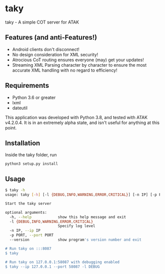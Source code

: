 # taky

taky - A simple COT server for ATAK

## Features (and anti-Features!)

 * Android clients don't disconnect!
 * No design consideration for XML security!
 * Atrocious CoT routing ensures everyone (may) get your updates!
 * Streaming XML Parsing character by character to ensure the most accurate XML
   handling with no regard to efficiency!

## Requirements

 * Python 3.6 or greater
 * lxml
 * dateutil

This application was developed with Python 3.8, and tested with ATAK v4.2.0.4.
It is in an extremely alpha state, and isn't useful for anything at this point.

## Installation

Inside the taky folder, run

`python3 setup.py install`

## Usage

```bash
$ taky -h
usage: taky [-h] [-l {DEBUG,INFO,WARNING,ERROR,CRITICAL}] [-n IP] [-p PORT] [--version]

Start the taky server

optional arguments:
  -h, --help            show this help message and exit
  -l {DEBUG,INFO,WARNING,ERROR,CRITICAL}
                        Specify log level
  -n IP, --ip IP
  -p PORT, --port PORT
  --version             show program's version number and exit

# Run taky on :::8087
$ taky

# Run taky on 127.0.0.1:58087 with debugging enabled
$ taky --ip 127.0.0.1 --port 58087 -l DEBUG
```
